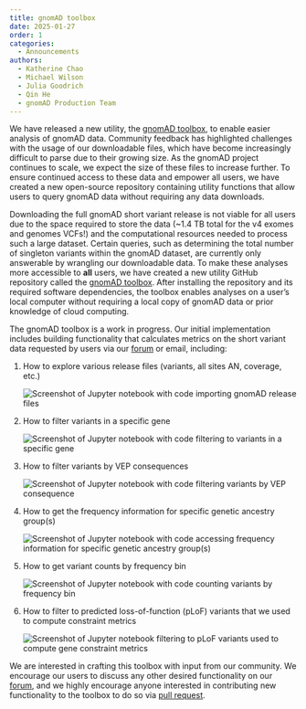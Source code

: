 ```yaml
---
title: gnomAD toolbox
date: 2025-01-27
order: 1
categories:
  - Announcements
authors:
  - Katherine Chao
  - Michael Wilson
  - Julia Goodrich
  - Qin He
  - gnomAD Production Team
---
```

We have released a new utility, the [gnomAD toolbox](https://github.com/broadinstitute/gnomad-toolbox), to enable easier analysis of gnomAD data. Community feedback has highlighted challenges with the usage of our downloadable files, which have become increasingly difficult to parse due to their growing size. As the gnomAD project continues to scale, we expect the size of these files to increase further. To ensure continued access to these data and empower all users, we have created a new open-source repository containing utility functions that allow users to query gnomAD data without requiring any data downloads.

Downloading the full gnomAD short variant release is not viable for all users due to the space required to store the data (~1.4 TB total for the v4 exomes and genomes VCFs!) and the computational resources needed to process such a large dataset. Certain queries, such as determining the total number of singleton variants within the gnomAD dataset, are currently only answerable by wrangling our downloadable data. To make these analyses more accessible to **all** users, we have created a new utility GitHub repository called the [gnomAD toolbox](https://github.com/broadinstitute/gnomad-toolbox). After installing the repository and its required software dependencies, the toolbox enables analyses on a user’s local computer without requiring a local copy of gnomAD data or prior knowledge of cloud computing.

The gnomAD toolbox is a work in progress. Our initial implementation includes building functionality that calculates metrics on the short variant data requested by users via our [forum](https://discuss.gnomad.broadinstitute.org/) or email, including: 

1. How to explore various release files (variants, all sites AN, coverage, etc.)

   ![Screenshot of Jupyter notebook with code importing gnomAD release files](../images/toolbox_screenshot_1.png "Importing gnomAD release files")
2. How to filter variants in a specific gene

   ![Screenshot of Jupyter notebook with code filtering to variants in a specific gene](../images/toolbox_screenshot_2.png "Filtering to variants in a specific gene")
3. How to filter variants by VEP consequences

   ![Screenshot of Jupyter notebook with code filtering variants by VEP consequence](../images/toolbox_screenshot_3.png "Filtering variants by VEP consequence")
4. How to get the frequency information for specific genetic ancestry group(s)

   ![Screenshot of Jupyter notebook with code accessing frequency information for specific genetic ancestry group(s)](../images/toolbox_screenshot_4.png "Accessing frequency information for specific genetic ancestry group(s)")
5. How to get variant counts by frequency bin

   ![Screenshot of Jupyter notebook with code counting variants by frequency bin](../images/toolbox_screenshot_5.png "Counting variants by frequency bin")
6. How to filter to predicted loss-of-function (pLoF) variants that we used to compute constraint metrics

   ![Screenshot of Jupyter notebook filtering to pLoF variants used to compute gene constraint metrics](../images/toolbox_screenshot_6.png "Filtering to pLoF variants used to compute gene constraint metrics")

We are interested in crafting this toolbox with input from our community. We encourage our users to discuss any other desired functionality on our [forum](https://discuss.gnomad.broadinstitute.org/), and we highly encourage anyone interested in contributing new functionality to the toolbox to do so via [pull request](https://github.com/broadinstitute/gnomad-toolbox/pulls).
